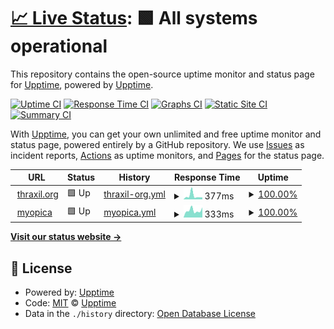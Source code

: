 # [📈 Live Status](https://upptime.github.io/upptime): <!--live status--> **🟩 All systems operational**

This repository contains the open-source uptime monitor and status page for [Upptime](https://upptime.js.org), powered by [Upptime](https://github.com/upptime/upptime).

[![Uptime CI](https://github.com/koj-co/upptime/workflows/Uptime%20CI/badge.svg)](https://github.com/koj-co/upptime/actions?query=workflow%3A%22Uptime+CI%22)
[![Response Time CI](https://github.com/koj-co/upptime/workflows/Response%20Time%20CI/badge.svg)](https://github.com/koj-co/upptime/actions?query=workflow%3A%22Response+Time+CI%22)
[![Graphs CI](https://github.com/koj-co/upptime/workflows/Graphs%20CI/badge.svg)](https://github.com/koj-co/upptime/actions?query=workflow%3A%22Graphs+CI%22)
[![Static Site CI](https://github.com/koj-co/upptime/workflows/Static%20Site%20CI/badge.svg)](https://github.com/koj-co/upptime/actions?query=workflow%3A%22Static+Site+CI%22)
[![Summary CI](https://github.com/koj-co/upptime/workflows/Summary%20CI/badge.svg)](https://github.com/koj-co/upptime/actions?query=workflow%3A%22Summary+CI%22)

With [Upptime](https://upptime.js.org), you can get your own unlimited and free uptime monitor and status page, powered entirely by a GitHub repository. We use [Issues](https://github.com/upptime/upptime/issues) as incident reports, [Actions](https://github.com/upptime/upptime/actions) as uptime monitors, and [Pages](https://upptime.github.io/upptime) for the status page.

<!--start: status pages-->
<!-- This summary is generated by Upptime (https://github.com/upptime/upptime) -->
<!-- Do not edit this manually, your changes will be overwritten -->
<!-- prettier-ignore -->
| URL | Status | History | Response Time | Uptime |
| --- | ------ | ------- | ------------- | ------ |
| <img alt="" src="https://favicons.githubusercontent.com/thraxil.org" height="13"> [thraxil.org](https://thraxil.org/) | 🟩 Up | [thraxil-org.yml](https://github.com/thraxil/thraxup/commits/HEAD/history/thraxil-org.yml) | <details><summary><img alt="Response time graph" src="./graphs/thraxil-org/response-time-week.png" height="20"> 377ms</summary><br><a href="https://thraxil.github.io/thraxup/history/thraxil-org"><img alt="Response time 321" src="https://img.shields.io/endpoint?url=https%3A%2F%2Fraw.githubusercontent.com%2Fthraxil%2Fthraxup%2FHEAD%2Fapi%2Fthraxil-org%2Fresponse-time.json"></a><br><a href="https://thraxil.github.io/thraxup/history/thraxil-org"><img alt="24-hour response time 214" src="https://img.shields.io/endpoint?url=https%3A%2F%2Fraw.githubusercontent.com%2Fthraxil%2Fthraxup%2FHEAD%2Fapi%2Fthraxil-org%2Fresponse-time-day.json"></a><br><a href="https://thraxil.github.io/thraxup/history/thraxil-org"><img alt="7-day response time 377" src="https://img.shields.io/endpoint?url=https%3A%2F%2Fraw.githubusercontent.com%2Fthraxil%2Fthraxup%2FHEAD%2Fapi%2Fthraxil-org%2Fresponse-time-week.json"></a><br><a href="https://thraxil.github.io/thraxup/history/thraxil-org"><img alt="30-day response time 309" src="https://img.shields.io/endpoint?url=https%3A%2F%2Fraw.githubusercontent.com%2Fthraxil%2Fthraxup%2FHEAD%2Fapi%2Fthraxil-org%2Fresponse-time-month.json"></a><br><a href="https://thraxil.github.io/thraxup/history/thraxil-org"><img alt="1-year response time 321" src="https://img.shields.io/endpoint?url=https%3A%2F%2Fraw.githubusercontent.com%2Fthraxil%2Fthraxup%2FHEAD%2Fapi%2Fthraxil-org%2Fresponse-time-year.json"></a></details> | <details><summary><a href="https://thraxil.github.io/thraxup/history/thraxil-org">100.00%</a></summary><a href="https://thraxil.github.io/thraxup/history/thraxil-org"><img alt="All-time uptime 99.88%" src="https://img.shields.io/endpoint?url=https%3A%2F%2Fraw.githubusercontent.com%2Fthraxil%2Fthraxup%2FHEAD%2Fapi%2Fthraxil-org%2Fuptime.json"></a><br><a href="https://thraxil.github.io/thraxup/history/thraxil-org"><img alt="24-hour uptime 100.00%" src="https://img.shields.io/endpoint?url=https%3A%2F%2Fraw.githubusercontent.com%2Fthraxil%2Fthraxup%2FHEAD%2Fapi%2Fthraxil-org%2Fuptime-day.json"></a><br><a href="https://thraxil.github.io/thraxup/history/thraxil-org"><img alt="7-day uptime 100.00%" src="https://img.shields.io/endpoint?url=https%3A%2F%2Fraw.githubusercontent.com%2Fthraxil%2Fthraxup%2FHEAD%2Fapi%2Fthraxil-org%2Fuptime-week.json"></a><br><a href="https://thraxil.github.io/thraxup/history/thraxil-org"><img alt="30-day uptime 99.77%" src="https://img.shields.io/endpoint?url=https%3A%2F%2Fraw.githubusercontent.com%2Fthraxil%2Fthraxup%2FHEAD%2Fapi%2Fthraxil-org%2Fuptime-month.json"></a><br><a href="https://thraxil.github.io/thraxup/history/thraxil-org"><img alt="1-year uptime 99.88%" src="https://img.shields.io/endpoint?url=https%3A%2F%2Fraw.githubusercontent.com%2Fthraxil%2Fthraxup%2FHEAD%2Fapi%2Fthraxil-org%2Fuptime-year.json"></a></details>
| <img alt="" src="https://favicons.githubusercontent.com/myopica.org" height="13"> [myopica](https://myopica.org/) | 🟩 Up | [myopica.yml](https://github.com/thraxil/thraxup/commits/HEAD/history/myopica.yml) | <details><summary><img alt="Response time graph" src="./graphs/myopica/response-time-week.png" height="20"> 333ms</summary><br><a href="https://thraxil.github.io/thraxup/history/myopica"><img alt="Response time 311" src="https://img.shields.io/endpoint?url=https%3A%2F%2Fraw.githubusercontent.com%2Fthraxil%2Fthraxup%2FHEAD%2Fapi%2Fmyopica%2Fresponse-time.json"></a><br><a href="https://thraxil.github.io/thraxup/history/myopica"><img alt="24-hour response time 477" src="https://img.shields.io/endpoint?url=https%3A%2F%2Fraw.githubusercontent.com%2Fthraxil%2Fthraxup%2FHEAD%2Fapi%2Fmyopica%2Fresponse-time-day.json"></a><br><a href="https://thraxil.github.io/thraxup/history/myopica"><img alt="7-day response time 333" src="https://img.shields.io/endpoint?url=https%3A%2F%2Fraw.githubusercontent.com%2Fthraxil%2Fthraxup%2FHEAD%2Fapi%2Fmyopica%2Fresponse-time-week.json"></a><br><a href="https://thraxil.github.io/thraxup/history/myopica"><img alt="30-day response time 284" src="https://img.shields.io/endpoint?url=https%3A%2F%2Fraw.githubusercontent.com%2Fthraxil%2Fthraxup%2FHEAD%2Fapi%2Fmyopica%2Fresponse-time-month.json"></a><br><a href="https://thraxil.github.io/thraxup/history/myopica"><img alt="1-year response time 311" src="https://img.shields.io/endpoint?url=https%3A%2F%2Fraw.githubusercontent.com%2Fthraxil%2Fthraxup%2FHEAD%2Fapi%2Fmyopica%2Fresponse-time-year.json"></a></details> | <details><summary><a href="https://thraxil.github.io/thraxup/history/myopica">100.00%</a></summary><a href="https://thraxil.github.io/thraxup/history/myopica"><img alt="All-time uptime 99.88%" src="https://img.shields.io/endpoint?url=https%3A%2F%2Fraw.githubusercontent.com%2Fthraxil%2Fthraxup%2FHEAD%2Fapi%2Fmyopica%2Fuptime.json"></a><br><a href="https://thraxil.github.io/thraxup/history/myopica"><img alt="24-hour uptime 100.00%" src="https://img.shields.io/endpoint?url=https%3A%2F%2Fraw.githubusercontent.com%2Fthraxil%2Fthraxup%2FHEAD%2Fapi%2Fmyopica%2Fuptime-day.json"></a><br><a href="https://thraxil.github.io/thraxup/history/myopica"><img alt="7-day uptime 100.00%" src="https://img.shields.io/endpoint?url=https%3A%2F%2Fraw.githubusercontent.com%2Fthraxil%2Fthraxup%2FHEAD%2Fapi%2Fmyopica%2Fuptime-week.json"></a><br><a href="https://thraxil.github.io/thraxup/history/myopica"><img alt="30-day uptime 99.77%" src="https://img.shields.io/endpoint?url=https%3A%2F%2Fraw.githubusercontent.com%2Fthraxil%2Fthraxup%2FHEAD%2Fapi%2Fmyopica%2Fuptime-month.json"></a><br><a href="https://thraxil.github.io/thraxup/history/myopica"><img alt="1-year uptime 99.88%" src="https://img.shields.io/endpoint?url=https%3A%2F%2Fraw.githubusercontent.com%2Fthraxil%2Fthraxup%2FHEAD%2Fapi%2Fmyopica%2Fuptime-year.json"></a></details>

<!--end: status pages-->

[**Visit our status website →**](https://upptime.github.io/upptime)

## 📄 License

- Powered by: [Upptime](https://github.com/upptime/upptime)
- Code: [MIT](./LICENSE) © [Upptime](https://upptime.js.org)
- Data in the `./history` directory: [Open Database License](https://opendatacommons.org/licenses/odbl/1-0/)

